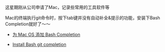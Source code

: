 这星期刚从公司申请了Mac，记录些常用的工具软件等


Mac的终端执行git命令时，按下tab键并没有自动补全&提示的功能，安装下Bash Completion就好了～～

* [为 Mac OS 添加 Bash Completion](http://wppurking.github.io/2013/03/03/wei-mac-os-tian-jia-bash-completion.html)

* [Install Bash git completion](https://github.com/bobthecow/git-flow-completion/wiki/Install-Bash-git-completion)
